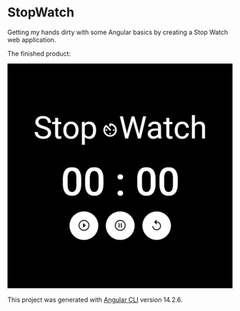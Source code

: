# StopWatch

Getting my hands dirty with some Angular basics by creating a Stop Watch web application.

The finished product:

![TStop Watch app screenshot](https://github.com/rumanstheddy/Ang-Stop-Watch/blob/master/src/assets/app-sshot.png)

This project was generated with [Angular CLI](https://github.com/angular/angular-cli) version 14.2.6.
